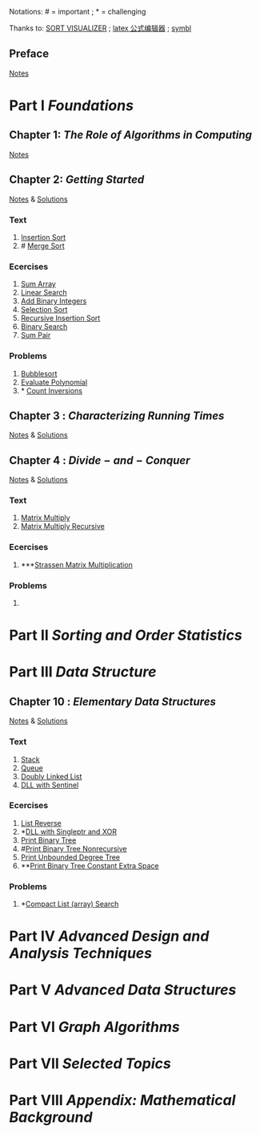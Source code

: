 Notations: \# = important ; \* = challenging

Thanks to: [SORT VISUALIZER](https://sortvisualizer.com/) ; [latex 公式编辑器](https://www.latexlive.com/) ; [symbl](https://symbl.cc/)

## Preface

[Notes](notes/0preface.md)

# Part &#8544; _Foundations_

## Chapter 1: $The ~ Role ~ of ~ Algorithms ~ in ~ Computing$

[Notes](notes/Chapter1.md)

## Chapter 2: $Getting ~ Started$

[Notes](notes/Chapter2.md) & [Solutions](code/Chapter2/)

### Text

1. [Insertion Sort](code/Chapter2/Text/2.1.1_insertionSort.c)
2. \# [Merge Sort](code/Chapter2/Text/2.3.1_mergeSort.c)

### Ecercises

1. [Sum Array](code/Chapter2/Exercises/2.1-2_sumArray.c)
2. [Linear Search](code/Chapter2/Exercises/2.1-4_linearSearch.c)
3. [Add Binary Integers](code/Chapter2/Exercises/2.1-5_addBinaryIntegers.c)
4. [Selection Sort](code/Chapter2/Exercises/2.2-1_selectionSort.c)
5. [Recursive Insertion Sort](code/Chapter2/Exercises/2.3-5_recursiveInsertionSort.c)
6. [Binary Search](code/Chapter2/Exercises/2.3-6_binarySearch.c)
7. [Sum Pair](code/Chapter2/Exercises/2.3-8_sumPair.c)

### Problems

1. [Bubblesort](code/Chapter2/Problems/2-2_bubblesort.c)
2. [Evaluate Polynomial](code\Chapter2\Problems\2-3_evaluatePolynomial.c)
3. \* [Count Inversions](code/Chapter2/Problems/2-4_countInversions.c)

## Chapter 3 : $Characterizing ~ Running ~ Times$

[Notes](notes/Chapter3.md) & [Solutions](code/Chapter3/)

## Chapter 4 : $Divide-and-Conquer$

[Notes](notes/Chapter4.md) & [Solutions](code/Chapter4/)

### Text

1. [Matrix Multiply](code/Chapter4/Text/4.1.1_matrixMultiply.c)
2. [Matrix Multiply Recursive](code/Chapter4/Text/4.1.2_matrixMultiplyRecursive.c)

### Ecercises

1. \*\*\*[Strassen Matrix Multiplication](code/Chapter4/Exercises/4.2-2_Strassen.c)

### Problems

1. []()

# Part &#8545; _Sorting and Order Statistics_

# Part &#8546; _Data Structure_

## Chapter 10 : $Elementary ~ Data ~ Structures$

[Notes](notes/Chapter10.md) & [Solutions](code/Chapter10/)

### Text

1. [Stack](code/Chapter10/Text/10.1.1_lifoStack.c)
2. [Queue](code/Chapter10/Text/10.1.2_fifoQueue.c)
3. [Doubly Linked List](code/Chapter10/Text/10.2.1_doublyLinkedList.c)
4. [DLL with Sentinel](code/Chapter10/Text/10.2.2_dllSentinel.c)

### Ecercises

1. [List Reverse](code/Chapter10/Exercises/10.2-5_listReverse.c)
2. \*[DLL with Singleptr and XOR](code/Chapter10/Exercises/10.2-6_DLLwithXORandSingleptr.c)
3. [Print Binary Tree](code/Chapter10/Exercises/10.3-2_printBinaryTree.c)
4. \#[Print Binary Tree Nonrecursive](code/Chapter10/Exercises/10.3-3_printBinaryTreeNonrecursive.c)
5. [Print Unbounded Degree Tree](code/Chapter10/Exercises/10.3-4_printUnboundedDegreeTree.c)
6. \*\*[Print Binary Tree Constant Extra Space](code/Chapter10/Exercises/10.3-5_printBinaryTreeConstantExtraSpace.c)

### Problems

1. \*[Compact List (array) Search](code/Chapter10/Problems/10-3_compactListSearch.c)

# Part &#8547; _Advanced Design and Analysis Techniques_

# Part &#8548; _Advanced Data Structures_

# Part &#8549; _Graph Algorithms_

# Part &#8550; _Selected Topics_

# Part &#8551; _Appendix: Mathematical Background_

<!--
## Chapter 3 : $ ~ $

[Notes](notes/Chapter3.md) & [Solutions](code/Chapter3/)

### Text

1. []()

### Ecercises

1. []()

### Problems

1. []()

 -->
